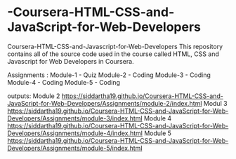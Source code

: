 # -Coursera-HTML-CSS-and-JavaScript-for-Web-Developers

Coursera-HTML-CSS-and-Javascript-for-Web-Developers
This repository contains all of the source code used in the course called HTML, CSS and Javascript for Web Developers in Coursera.

Assignments :
Module-1 - Quiz
Module-2 - Coding
Module-3 - Coding
Module-4 - Coding
Module-5 - Coding

outputs:
Module 2
https://siddartha19.github.io/Coursera-HTML-CSS-and-JavaScript-for-Web-Developers/Assignments/module-2/index.html
Modul 3
https://siddartha19.github.io/Coursera-HTML-CSS-and-JavaScript-for-Web-Developers/Assignments/module-3/index.html
Module 4
https://siddartha19.github.io/Coursera-HTML-CSS-and-JavaScript-for-Web-Developers/Assignments/module-4/index.html
Module 5
https://siddartha19.github.io/Coursera-HTML-CSS-and-JavaScript-for-Web-Developers/Assignments/module-5/index.html

